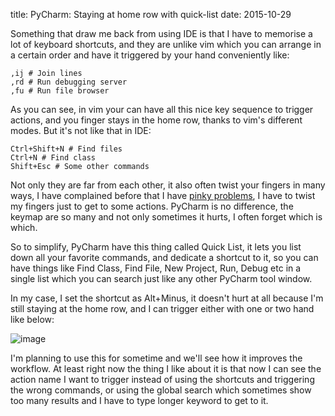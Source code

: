 title: PyCharm: Staying at home row with quick-list
date: 2015-10-29

Something that draw me back from using IDE is that I have to memorise a lot of
keyboard shortcuts, and they are unlike vim which you can arrange in a certain
order and have it triggered by your hand conveniently like:
    
    ,ij # Join lines
    ,rd # Run debugging server
    ,fu # Run file browser

As you can see, in vim your can have all this nice key sequence to trigger actions,
and you finger stays in the home row, thanks to vim's different modes. But it's 
not like that in IDE:
    
    Ctrl+Shift+N # Find files
    Ctrl+N # Find class
    Shift+Esc # Some other commands
    
Not only they are far from each other, it also often twist your fingers in many
ways, I have complained before that I have [pinky problems](/2015/10/pinky-problem.html), 
I have to twist my fingers just to get to some actions. PyCharm is no difference, the keymap
are so many and not only sometimes it hurts, I often forget which is which.

So to simplify, PyCharm have this thing called Quick List, it lets you list
down all your favorite commands, and dedicate a shortcut to it, so you can have
things like Find Class, Find File, New Project, Run, Debug etc in a single
list which you can search just like any other PyCharm tool window.

In my case, I set the shortcut as Alt+Minus, it doesn't hurt at all because I'm
still staying at the home row, and I can trigger either with one or two hand like
below:

![image](/img/pycharm-quicklist.gif)

I'm planning to use this for sometime and we'll see how it improves the workflow.
At least right now the thing I like about it is that now I can see the action name
I want to trigger instead of using the shortcuts and triggering the wrong commands,
or using the global search which sometimes show too many results and I have to type
longer keyword to get to it.
